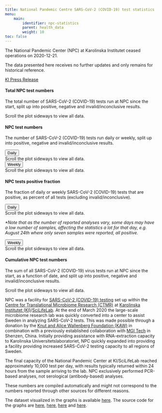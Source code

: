 ```yaml
---
title: National Pandemic Centre SARS-CoV-2 (COVID-19) test statistics
menu:
    main:
        identifier: npc-statistics
        parent: health_data
        weight: 10
toc: false
---
```


<div class="alert alert-info small">
  <p><i class="fas fa-exclamation-triangle"></i> The National Pandemic Center (NPC) at Karolinska Institutet ceased operations on 2020-12-21.</p>
  <p><span class="font-weight-bold">The data presented here receives no further updates</span> and only remains for historical reference.</p>
  <a href="https://nyheter.ki.se/covid-19-tester-ki-atergar-till-ordinarie-laboratorieverksamhet-men-har-fortsatt-beredskap">KI Press Release</a>
</div>

#### Total NPC test numbers

The total number of SARS-CoV-2 (COVID-19) tests run at NPC since
the start, split up into positive, negative and invalid/inconclusive
results.

<div class="d-lg-none alert alert-info">
  Scroll the plot sideways to view all data.
</div>

<div class="plot_wrapper">
  <div id="total-numbers-chart"></div>
</div>

#### NPC test numbers

The number of SARS-CoV-2 (COVID-19) tests run daily or weekly, split up into
positive, negative and invalid/inconclusive results.

  <div id="dwbuttons"><button class="btn btn-secondary" type="button" data-toggle="collapse" data-target="#daily_stacked_bar_chart" aria-expanded="true" aria-controls="#daily_stacked_bar_chart">
    Daily
  </button>
  </div>
<div class="collapse show" id="daily_stacked_bar_chart">
  <div class="d-lg-none alert alert-info">
    Scroll the plot sideways to view all data.
  </div>
  <div class="plot_wrapper">
    <div id="stacked-bar-chart"></div>
  </div>
</div>
<div id="dwbuttons">
<button class="btn btn-secondary" type="button" data-toggle="collapse" data-target="#weekly_stacked_bar_chart" aria-expanded="true" aria-controls="weekly_stacked_bar_chart">
  Weekly
</button></div>
<div class="collapse show" id="weekly_stacked_bar_chart">
  <div class="d-lg-none alert alert-info">
    Scroll the plot sideways to view all data.
  </div>
  <div class="plot_wrapper">
    <div id="stacked-bar-chart-weekly"></div>
  </div>
</div>

#### NPC tests positive fraction

The fraction of daily or weekly SARS-CoV-2 (COVID-19) tests that are positive,
as percent of all tests (excluding invalid/inconclusive).

  <div id="dwbuttons"><button class="btn btn-secondary" type="button" data-toggle="collapse" data-target="#daily_positive_bar_chart" aria-expanded="true" aria-controls="#daily_positive_bar_chart">
    Daily
  </button></div>
  <div class="collapse show" id="daily_positive_bar_chart">
      <div class="d-lg-none alert alert-info">
        Scroll the plot sideways to view all data.
      </div>
      <div class="plot_wrapper">
        <div id="positive-bar-chart"></div>
      </div>
      <p class="small"><i>*Note that as the number of reported analyses vary, some days may have a low number of samples, affecting the statistics a lot for that day, e.g. August 24th where only seven samples were reported, all positive.</i></p>
  </div>
  <div id="dwbuttons"><button class="btn btn-secondary" type="button" data-toggle="collapse" data-target="#weekly_positive_bar_chart" aria-expanded="true" aria-controls="weekly_positive_bar_chart">
    Weekly
  </button></div>
  <div class="collapse show" id="weekly_positive_bar_chart">
    <div class="d-lg-none alert alert-info">
      Scroll the plot sideways to view all data.
    </div>
    <div class="plot_wrapper">
      <div id="positive-bar-chart-weekly"></div>
    </div>
  </div>

#### Cumulative NPC test numbers

The sum of all SARS-CoV-2 (COVID-19) virus tests run at NPC since the
start, as a function of date, and split up into positive, negative
and invalid/inconclusive results.

<div class="d-lg-none alert alert-info">
  Scroll the plot sideways to view all data.
</div>

<div class="plot_wrapper">
  <div id="cumulative-plot"></div>
</div>

NPC was a facility for
[SARS-CoV-2 (COVID-19) testing](https://ki.se/mtc/ctmr-and-covid-19)
set up within the
[Centre for Translational Microbiome Research (CTMR)](https://ki.se/en/research/centre-for-translational-microbiome-research-ctmr)
at
[Karolinska Institutet (KI)](https://ki.se/en)/[SciLifeLab](https://www.scilifelab.se/).
At the end of March 2020 the large-scale microbiome research lab was
quickly converted into a center to assist Sweden in analyzing
SARS-CoV-2 tests. This was made possible through a donation by the
[Knut and Alice Wallenberg Foundation (KAW)](https://kaw.wallenberg.org/en)
in combination with a previously established collaboration with
[MGI Tech](https://en.mgitech.cn/) in Shenzen, China. Initially providing
assistance with RNA-extraction capacity to Karolinska
Universitetslaboratoriet, NPC quickly expanded into providing a
facility providing increased SARS-CoV-2 testing capacity to all
regions of Sweden.

The final capacity of the National Pandemic Center at KI/SciLifeLab
reached approximately 10,000 test per day, with results typically
returned within 24 hours from the sample arriving to the lab. NPC
exclusively performed PCR-based analyses, not serological
(antibody-based) analyses.

These numbers are compiled automatically and might not correspond to
the numbers reported through other sources for different reasons.

The dataset visualized in the graphs is available
[here](https://datagraphics.dckube.scilifelab.se/dataset/bbbaf64a25a1452287a8630503f07418).
The source code for the graphs are
[here](https://datagraphics.dckube.scilifelab.se/graphic/ba0b27320fe74ad0aef59a26be6c37f1),
[here](https://datagraphics.dckube.scilifelab.se/graphic/ddb1119aefce47d58d0b3a49e98b4fcc),
[here](https://datagraphics.dckube.scilifelab.se/graphic/b31c50be59c84c93986c25b052115a65)
and [here](https://datagraphics.dckube.scilifelab.se/graphic/9145856246004419983d39fcf56d9eb6).

<script src="https://cdn.jsdelivr.net/npm/vega@5.12.1"></script>
<script src="https://cdn.jsdelivr.net/npm/vega-lite@4.12.2"></script>
<script src="https://cdn.jsdelivr.net/npm/vega-embed@6.8.0"></script>

<script src="https://datagraphics.dckube.scilifelab.se/graphic/ba0b27320fe74ad0aef59a26be6c37f1.js?id=total-numbers-chart"></script>

<script src="https://datagraphics.dckube.scilifelab.se/graphic/ddb1119aefce47d58d0b3a49e98b4fcc.js?id=stacked-bar-chart"></script>

<script src="https://datagraphics.dckube.scilifelab.se/graphic/1f2322f4301c4773878c956c578e8caf.js?id=stacked-bar-chart-weekly"></script>

<script src="https://datagraphics.dckube.scilifelab.se/graphic/b31c50be59c84c93986c25b052115a65.js?id=positive-bar-chart"></script>

<script src="https://datagraphics.dckube.scilifelab.se/graphic/9145856246004419983d39fcf56d9eb6.js?id=cumulative-plot"></script>

<script src="https://datagraphics.dckube.scilifelab.se/graphic/7f27ae237b8146a498ab4014aadc35db.js?id=positive-bar-chart-weekly"></script>
